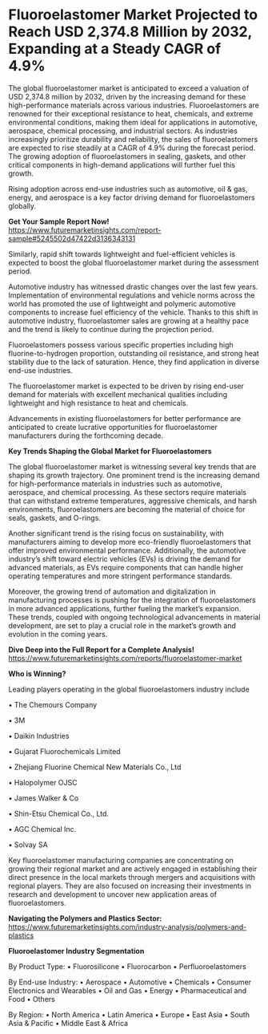 # Fluoroelastomer Market Projected to Reach USD 2,374.8 Million by 2032, Expanding at a Steady CAGR of 4.9%

The global fluoroelastomer market is anticipated to exceed a valuation of USD 2,374.8 million by 2032, driven by the increasing demand for these high-performance materials across various industries. Fluoroelastomers are renowned for their exceptional resistance to heat, chemicals, and extreme environmental conditions, making them ideal for applications in automotive, aerospace, chemical processing, and industrial sectors. As industries increasingly prioritize durability and reliability, the sales of fluoroelastomers are expected to rise steadily at a CAGR of 4.9% during the forecast period. The growing adoption of fluoroelastomers in sealing, gaskets, and other critical components in high-demand applications will further fuel this growth.

Rising adoption across end-use industries such as automotive, oil & gas, energy, and aerospace is a key factor driving demand for fluoroelastomers globally.

**Get Your Sample Report Now!** https://www.futuremarketinsights.com/report-sample#5245502d47422d3136343131

Similarly, rapid shift towards lightweight and fuel-efficient vehicles is expected to boost the global fluoroelastomer market during the assessment period.

Automotive industry has witnessed drastic changes over the last few years. Implementation of environmental regulations and vehicle norms across the world has promoted the use of lightweight and polymeric automotive components to increase fuel efficiency of the vehicle. Thanks to this shift in automotive industry, fluoroelastomer sales are growing at a healthy pace and the trend is likely to continue during the projection period.

Fluoroelastomers possess various specific properties including high fluorine-to-hydrogen proportion, outstanding oil resistance, and strong heat stability due to the lack of saturation. Hence, they find application in diverse end-use industries.

The fluoroelastomer market is expected to be driven by rising end-user demand for materials with excellent mechanical qualities including lightweight and high resistance to heat and chemicals.

Advancements in existing fluoroelastomers for better performance are anticipated to create lucrative opportunities for fluoroelastomer manufacturers during the forthcoming decade.

**Key Trends Shaping the Global Market for Fluoroelastomers**

The global fluoroelastomer market is witnessing several key trends that are shaping its growth trajectory. One prominent trend is the increasing demand for high-performance materials in industries such as automotive, aerospace, and chemical processing. As these sectors require materials that can withstand extreme temperatures, aggressive chemicals, and harsh environments, fluoroelastomers are becoming the material of choice for seals, gaskets, and O-rings.

Another significant trend is the rising focus on sustainability, with manufacturers aiming to develop more eco-friendly fluoroelastomers that offer improved environmental performance. Additionally, the automotive industry’s shift toward electric vehicles (EVs) is driving the demand for advanced materials, as EVs require components that can handle higher operating temperatures and more stringent performance standards.

Moreover, the growing trend of automation and digitalization in manufacturing processes is pushing for the integration of fluoroelastomers in more advanced applications, further fueling the market’s expansion. These trends, coupled with ongoing technological advancements in material development, are set to play a crucial role in the market’s growth and evolution in the coming years.

**Dive Deep into the Full Report for a Complete Analysis!** https://www.futuremarketinsights.com/reports/fluoroelastomer-market

**Who is Winning?**

Leading players operating in the global fluoroelastomers industry include 

•	The Chemours Company

•	3M

•	Daikin Industries

•	Gujarat Fluorochemicals Limited

•	Zhejiang Fluorine Chemical New Materials Co., Ltd

•	Halopolymer OJSC

•	James Walker & Co

•	Shin-Etsu Chemical Co., Ltd.

•	AGC Chemical Inc.

•	Solvay SA

Key fluoroelastomer manufacturing companies are concentrating on growing their regional market and are actively engaged in establishing their direct presence in the local markets through mergers and acquisitions with regional players. They are also focused on increasing their investments in research and development to uncover new application areas of fluoroelastomers.

**Navigating the Polymers and Plastics Sector:** https://www.futuremarketinsights.com/industry-analysis/polymers-and-plastics

**Fluoroelastomer Industry Segmentation**

By Product Type:
•	Fluorosilicone
•	Fluorocarbon
•	Perfluoroelastomers

By End-use Industry:
•	Aerospace
•	Automotive
•	Chemicals
•	Consumer Electronics and Wearables
•	Oil and Gas
•	Energy
•	Pharmaceutical and Food
•	Others

By Region:
•	North America
•	Latin America
•	Europe
•	East Asia
•	South Asia & Pacific
•	Middle East & Africa

